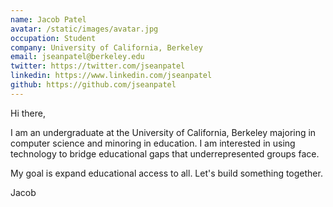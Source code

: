 ```yaml
---
name: Jacob Patel
avatar: /static/images/avatar.jpg
occupation: Student
company: University of California, Berkeley
email: jseanpatel@berkeley.edu
twitter: https://twitter.com/jseanpatel
linkedin: https://www.linkedin.com/jseanpatel
github: https://github.com/jseanpatel
---
```


Hi there,

I am an undergraduate at the University of California, Berkeley majoring in computer science and minoring in education. I am interested in using technology to bridge educational gaps that underrepresented groups face.

My goal is expand educational access to all. Let's build something together.

Jacob
